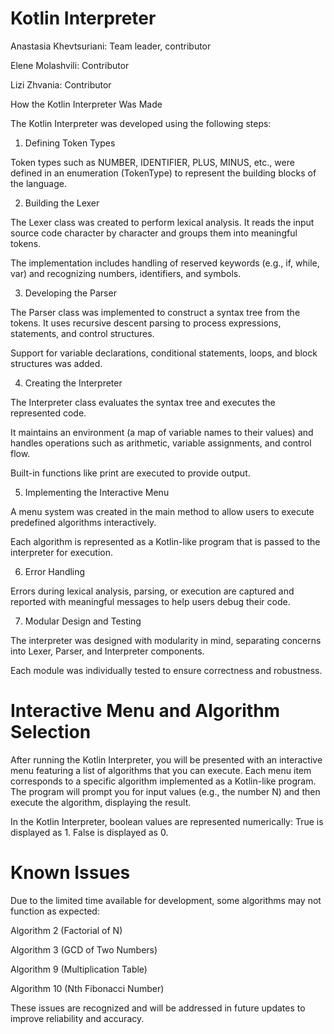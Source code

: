 Kotlin Interpreter
=================
Anastasia Khevtsuriani: Team leader, contributor

Elene Molashvili: Contributor

Lizi Zhvania: Contributor

How the Kotlin Interpreter Was Made

The Kotlin Interpreter was developed using the following steps:

1. Defining Token Types

Token types such as NUMBER, IDENTIFIER, PLUS, MINUS, etc., were defined in an enumeration (TokenType) to represent the building blocks of the language.

2. Building the Lexer

The Lexer class was created to perform lexical analysis. It reads the input source code character by character and groups them into meaningful tokens.

The implementation includes handling of reserved keywords (e.g., if, while, var) and recognizing numbers, identifiers, and symbols.

3. Developing the Parser

The Parser class was implemented to construct a syntax tree from the tokens. It uses recursive descent parsing to process expressions, statements, and control structures.

Support for variable declarations, conditional statements, loops, and block structures was added.

4. Creating the Interpreter

The Interpreter class evaluates the syntax tree and executes the represented code.

It maintains an environment (a map of variable names to their values) and handles operations such as arithmetic, variable assignments, and control flow.

Built-in functions like print are executed to provide output.

5. Implementing the Interactive Menu

A menu system was created in the main method to allow users to execute predefined algorithms interactively.

Each algorithm is represented as a Kotlin-like program that is passed to the interpreter for execution.

6. Error Handling

Errors during lexical analysis, parsing, or execution are captured and reported with meaningful messages to help users debug their code.

7. Modular Design and Testing

The interpreter was designed with modularity in mind, separating concerns into Lexer, Parser, and Interpreter components.

Each module was individually tested to ensure correctness and robustness.


Interactive Menu and Algorithm Selection
========================================

After running the Kotlin Interpreter, you will be presented with an interactive menu featuring a list of algorithms that you can execute.
Each menu item corresponds to a specific algorithm implemented as a Kotlin-like program. The program will prompt you for input values (e.g., the number N) and then execute the algorithm, displaying the result.

In the Kotlin Interpreter, boolean values are represented numerically:
True is displayed as 1.
False is displayed as 0.

Known Issues
============
Due to the limited time available for development, some algorithms may not function as expected:

Algorithm 2 (Factorial of N)

Algorithm 3 (GCD of Two Numbers)

Algorithm 9 (Multiplication Table)

Algorithm 10 (Nth Fibonacci Number)

These issues are recognized and will be addressed in future updates to improve reliability and accuracy.
